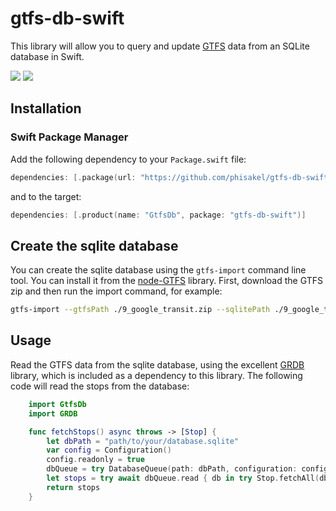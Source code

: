 # gtfs-db-swift
This library will allow you to query and update [GTFS](https://gtfs.org) data from an SQLite database in Swift. 

[![](https://img.shields.io/endpoint?url=https%3A%2F%2Fswiftpackageindex.com%2Fapi%2Fpackages%2Fphisakel%2Fgtfs-db-swift%2Fbadge%3Ftype%3Dswift-versions)](https://swiftpackageindex.com/phisakel/gtfs-db-swift)  [![](https://img.shields.io/endpoint?url=https%3A%2F%2Fswiftpackageindex.com%2Fapi%2Fpackages%2Fphisakel%2Fgtfs-db-swift%2Fbadge%3Ftype%3Dplatforms)](https://swiftpackageindex.com/phisakel/gtfs-db-swift)

## Installation
### Swift Package Manager
Add the following dependency to your `Package.swift` file:
```swift    
dependencies: [.package(url: "https://github.com/phisakel/gtfs-db-swift.git", from: "0.1.0")]
```
and to the target:
```swift
dependencies: [.product(name: "GtfsDb", package: "gtfs-db-swift")]
```

## Create the sqlite database
You can create the sqlite database using the `gtfs-import` command line tool. You can install it from the [node-GTFS](https://github.com/BlinkTagInc/node-gtfs) library. First, download the GTFS zip and then run the import command, for example:
```bash
gtfs-import --gtfsPath ./9_google_transit.zip --sqlitePath ./9_google_transit.sqlite
```

## Usage
Read the GTFS data from the sqlite database, using the excellent [GRDB](https://github.com/groue/GRDB.swift) library, which is included as a dependency to this library. The following code will read the stops from the database:
```swift
    import GtfsDb
    import GRDB

    func fetchStops() async throws -> [Stop] {
        let dbPath = "path/to/your/database.sqlite"
        var config = Configuration()
        config.readonly = true
        dbQueue = try DatabaseQueue(path: dbPath, configuration: config)
        let stops = try await dbQueue.read { db in try Stop.fetchAll(db) }
        return stops
    }
```
 